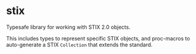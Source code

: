 # stix

Typesafe library for working with STIX 2.0 objects.

This includes types to represent specific STIX objects, and proc-macros to auto-generate a STIX `Collection` that extends the standard.
